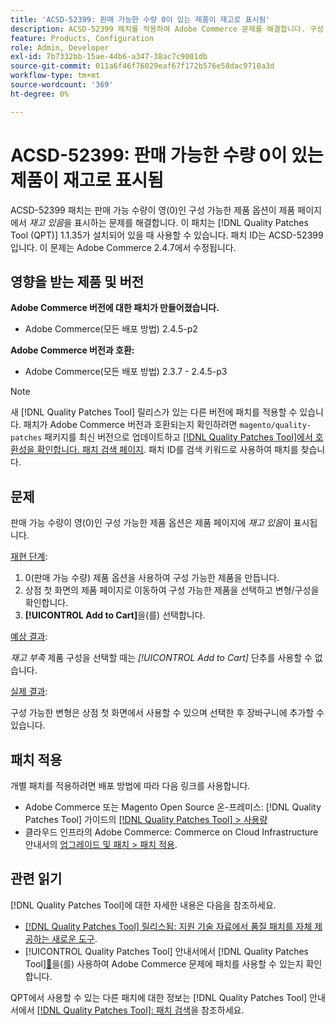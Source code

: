 ```yaml
---
title: 'ACSD-52399: 판매 가능한 수량 0이 있는 제품이 재고로 표시됨'
description: ACSD-52399 패치를 적용하여 Adobe Commerce 문제를 해결합니다. 구성 가능한 제품 옵션이 판매 가능한 수량이 0인 경우 제품 페이지에서 *재고 있음*이 표시됩니다.
feature: Products, Configuration
role: Admin, Developer
exl-id: 7b7332bb-15ae-44b6-a347-38ac7c9001db
source-git-commit: 011a6f46f76029eaf67f172b576e58dac9710a3d
workflow-type: tm+mt
source-wordcount: '369'
ht-degree: 0%

---
```


# ACSD-52399: 판매 가능한 수량 0이 있는 제품이 재고로 표시됨

ACSD-52399 패치는 판매 가능 수량이 영(0)인 구성 가능한 제품 옵션이 제품 페이지에서 *재고 있음*&#x200B;을 표시하는 문제를 해결합니다. 이 패치는 [!DNL Quality Patches Tool (QPT)] 1.1.35가 설치되어 있을 때 사용할 수 있습니다. 패치 ID는 ACSD-52399입니다. 이 문제는 Adobe Commerce 2.4.7에서 수정됩니다.

## 영향을 받는 제품 및 버전

**Adobe Commerce 버전에 대한 패치가 만들어졌습니다.**

* Adobe Commerce(모든 배포 방법) 2.4.5-p2

**Adobe Commerce 버전과 호환:**

* Adobe Commerce(모든 배포 방법) 2.3.7 - 2.4.5-p3

>[!NOTE]
>
>새 [!DNL Quality Patches Tool] 릴리스가 있는 다른 버전에 패치를 적용할 수 있습니다. 패치가 Adobe Commerce 버전과 호환되는지 확인하려면 `magento/quality-patches` 패키지를 최신 버전으로 업데이트하고 [[!DNL Quality Patches Tool]에서 호환성을 확인합니다. 패치 검색 페이지](https://experienceleague.adobe.com/tools/commerce-quality-patches/index.html). 패치 ID를 검색 키워드로 사용하여 패치를 찾습니다.

## 문제

판매 가능 수량이 영(0)인 구성 가능한 제품 옵션은 제품 페이지에 *재고 있음*&#x200B;이 표시됩니다.

<u>재현 단계</u>:

1. 0(판매 가능 수량) 제품 옵션을 사용하여 구성 가능한 제품을 만듭니다.
1. 상점 첫 화면의 제품 페이지로 이동하여 구성 가능한 제품을 선택하고 변형/구성을 확인합니다.
1. **[!UICONTROL Add to Cart]**&#x200B;을(를) 선택합니다.

<u>예상 결과</u>:

*재고 부족* 제품 구성을 선택할 때는 *[!UICONTROL Add to Cart]* 단추를 사용할 수 없습니다.

<u>실제 결과</u>:

구성 가능한 변형은 상점 첫 화면에서 사용할 수 있으며 선택한 후 장바구니에 추가할 수 있습니다.

## 패치 적용

개별 패치를 적용하려면 배포 방법에 따라 다음 링크를 사용합니다.

* Adobe Commerce 또는 Magento Open Source 온-프레미스: [!DNL Quality Patches Tool] 가이드의 [[!DNL Quality Patches Tool] > 사용량](/help/tools/quality-patches-tool/usage.md)
* 클라우드 인프라의 Adobe Commerce: Commerce on Cloud Infrastructure 안내서의 [업그레이드 및 패치 > 패치 적용](https://experienceleague.adobe.com/docs/commerce-cloud-service/user-guide/develop/upgrade/apply-patches.html).

## 관련 읽기

[!DNL Quality Patches Tool]에 대한 자세한 내용은 다음을 참조하세요.

* [[!DNL Quality Patches Tool] 릴리스됨: 지원 기술 자료에서 품질 패치를 자체 제공하는 새로운 도구](https://experienceleague.adobe.com/en/docs/commerce-operations/tools/quality-patches-tool/quality-patches-tool-to-self-serve-quality-patches).
* [!UICONTROL Quality Patches Tool] 안내서에서  [!DNL Quality Patches Tool][&#128279;](/help/tools/quality-patches-tool/patches-available-in-qpt/check-patch-for-magento-issue-with-magento-quality-patches.md)을(를) 사용하여 Adobe Commerce 문제에 패치를 사용할 수 있는지 확인합니다.


QPT에서 사용할 수 있는 다른 패치에 대한 정보는 [!DNL Quality Patches Tool] 안내서에서 [[!DNL Quality Patches Tool]: 패치 검색](https://experienceleague.adobe.com/tools/commerce-quality-patches/index.html)을 참조하세요.
